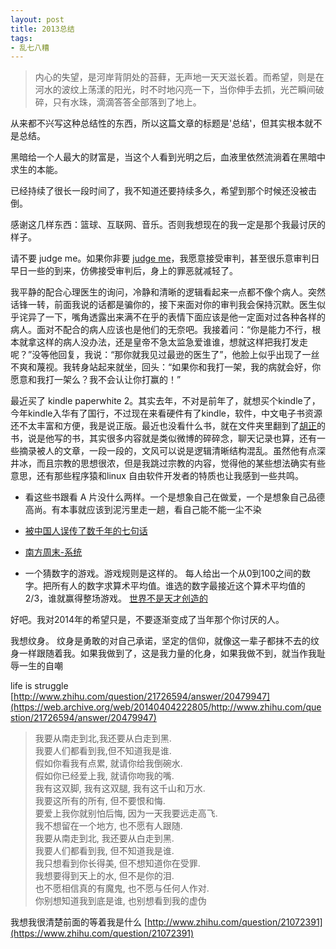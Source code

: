 ```yaml
---
layout: post
title: 2013总结
tags: 
- 乱七八糟
---
```


>内心的失望，是河岸背阴处的苔藓，无声地一天天滋长着。而希望，则是在河水的波纹上荡漾的阳光，时不时地闪亮一下，当你伸手去抓，光芒瞬间破碎，只有水珠，滴滴答答全部落到了地上。



从来都不兴写这种总结性的东西，所以这篇文章的标题是'总结'，但其实根本就不是总结。

黑暗给一个人最大的财富是，当这个人看到光明之后，血液里依然流淌着在黑暗中求生的本能。

已经持续了很长一段时间了，我不知道还要持续多久，希望到那个时候还没被击倒。

感谢这几样东西：篮球、互联网、音乐。否则我想现在的我一定是那个我最讨厌的样子。

请不要 judge me。如果你非要 [judge me](http://www.zhihu.com/question/20269165)，我愿意接受审判，甚至很乐意审判日早日一些的到来，仿佛接受审判后，身上的罪恶就减轻了。


我平静的配合心理医生的询问，冷静和清晰的逻辑看起来一点都不像个病人。突然话锋一转，前面我说的话都是骗你的，接下来面对你的审判我会保持沉默。医生似乎诧异了一下，嘴角透露出来满不在乎的表情下面应该是他一定面对过各种各样的病人。面对不配合的病人应该也是他们的无奈吧。我接着问：“你是能力不行，根本就拿这样的病人没办法，还是皇帝不急太监急爱谁谁，想就这样把我打发走呢？”没等他回复，我说：“那你就我见过最逊的医生了”，他脸上似乎出现了一丝不爽和蔑视。我转身站起来就坐，回头：“如果你和我打一架，我的病就会好，你愿意和我打一架么？我不会认让你打赢的！”




最近买了  kindle paperwhite 2。其实去年，不对是前年了，就想买个kindle了，今年kindle入华有了国行，不过现在来看硬件有了kindle，软件，中文电子书资源还不太丰富和方便，我是说正版。最近也没看什么书，就在文件夹里翻到了[胡正](http://www.huzheng.org/)的书，说是他写的书，其实很多内容就是类似微博的碎碎念，聊天记录也算，还有一些摘录被人的文章，一段一段的，文风可以说是逻辑清晰结构混乱。虽然他有点深井冰，而且宗教的思想很浓，但是我跳过宗教的内容，觉得他的某些想法确实有些意思，还有那些程序猿和linux 自由软件开发者的特质也让我感到一些共鸣。

* 看这些书跟看 A 片没什么两样。一个是想象自己在做爱，一个是想象自己品德高尚。有本事就应该到泥污里走一趟，看自己能不能一尘不染

* [被中国人误传了数千年的七句话](http://blog.qq.com/qzone/80796072/1354621422.htm)

* [南方周末-系统](http://www.infzm.com/content/31588)

* 一个猜数字的游戏。游戏规则是这样的。
每人给出一个从0到100之间的数字。把所有人的数字求算术平均值。谁选的数字最接近这个算术平均值的2/3，谁就赢得整场游戏。
[世界不是天才创造的](http://home.wangjianshuo.com/cn/20060907_aecaeec.htm)






好吧。我对2014年的希望只是，不要逐渐变成了当年那个你讨厌的人。



我想纹身。
纹身是勇敢的对自己承诺，坚定的信仰，就像这一辈子都抹不去的纹身一样跟随着我。如果我做到了，这是我力量的化身，如果我做不到，就当作我耻辱一生的自嘲

life is struggle [http://www.zhihu.com/question/21726594/answer/20479947](https://web.archive.org/web/20140404222805/http://www.zhihu.com/question/21726594/answer/20479947)




>我要从南走到北,我还要从白走到黑.  
我要人们都看到我,但不知道我是谁.  
假如你看我有点累, 就请你给我倒碗水.  
假如你已经爱上我, 就请你吻我的嘴.  
我有这双脚, 我有这双腿, 我有这千山和万水.  
我要这所有的所有, 但不要恨和悔.  
要爱上我你就别怕后悔, 因为一天我要远走高飞.  
我不想留在一个地方, 也不愿有人跟随.  
我要从南走到北, 我还要从白走到黑.  
我要人们都看到我, 但不知道我是谁.  
我只想看到你长得美, 但不想知道你在受罪.  
我想要得到天上的水, 但不是你的泪.  
也不愿相信真的有魔鬼, 也不愿与任何人作对.  
你别想知道我到底是谁, 也别想看到我的虚伪  

我想我很清楚前面的等着我是什么 [http://www.zhihu.com/question/21072391](https://www.zhihu.com/question/21072391)